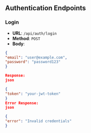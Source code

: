 ## Authentication Endpoints

### Login
- **URL**: `/api/auth/login`
- **Method**: `POST`
- **Body**:
```json
{
"email": "user@example.com",
"password": "password123"
}

Response:
json

{
"token": "your-jwt-token"
}
Error Response:
json

{
"error": "Invalid credentials"
}
